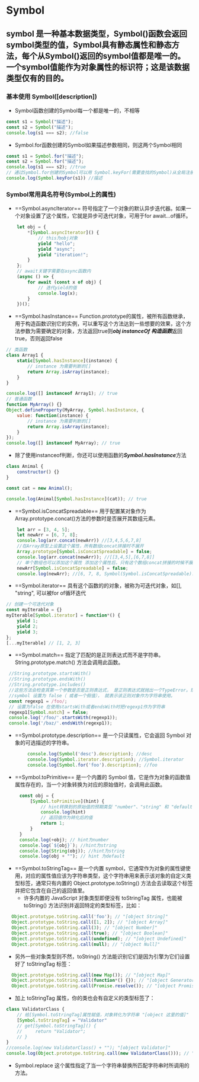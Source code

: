 # Symbol

## symbol 是一种基本数据类型，Symbol()函数会返回symbol类型的值，Symbol具有静态属性和静态方法，每个从Symbol()返回的symbol值都是唯一的。一个symbol值能作为对象属性的标识符；这是该数据类型仅有的目的。

### 基本使用 Symbol([description])

* Symbol函数创建的Symbol每一个都是唯一的，不相等

``` js
const s1 = Symbol("描述");
const s2 = Symbol("描述");
console.log(s1 === s2); //false
```

* Symbol.for函数创建的Symbol如果描述参数相同，则这两个Symbol相同

``` js
const s1 = Symbol.for("描述");
const s2 = Symbol.for("描述");
console.log(s1 === s2); //true
// 通过Symbol.for创建的Symbol可以用 Symbol.keyFor(需要查找的Symbol)从全局注册表中查找到该symbol，如果找到了，返回Symbol的描述信息，返回类型为string，找不到返回undefined
console.log(Symbol.keyFor(s1)) //描述
```

### Symbol常用具名符号(Symbol上的属性) 

* ==Symbol.asyncIterator== 符号指定了一个对象的默认异步迭代器。如果一个对象设置了这个属性，它就是异步可迭代对象，可用于for await...of循环。

``` js
    let obj = {
        *[Symbol.asyncIterator]() {
            // this为obj对象
            yield "hello";
            yield "async";
            yield "iteration!";
        }
    };
    // await关键字需要在async函数内
    (async () => {
        for await (const x of obj) {
            // 迭代yield的值
            console.log(x);
        }
    })();
```

* ==Symbol.hasInstance== Function.prototype的属性，被所有函数继承， 用于构造函数识别它的实例，可以重写这个方法达到一些想要的效果，这个方法参数为需要确定的对象，方法返回true则***obj instanceOf 构造函数***返回true，否则返回false

``` js
// 类函数
class Array1 {
    static[Symbol.hasInstance](instance) {
        // instance 为需要判断的[]
        return Array.isArray(instance);
    }
}

console.log([] instanceof Array1); // true
// 普通函数
function MyArray() {}
Object.defineProperty(MyArray, Symbol.hasInstance, {
    value: function(instance) {
        // instance 为需要判断的[]
        return Array.isArray(instance);
    }
});
console.log([] instanceof MyArray); // true
```

* 除了使用instanceof判断，你还可以使用函数的***Symbol.hasInstance***方法

``` js
class Animal {
    constructor() {}
}

const cat = new Animal();

console.log(Animal[Symbol.hasInstance](cat)); // true
```

* ==Symbol.isConcatSpreadable== 用于配置某对象作为Array.prototype.concat()方法的参数时是否展开其数组元素。

``` js
    let arr = [3, 4, 5];
    let newArr = [6, 7, 8];
    console.log(arr.concat(newArr)) //[3,4,5,6,7,8]
    //在Array原型上设置这个属性，所有数组concat拼接时不展开
    Array.prototype[Symbol.isConcatSpreadable] = false;
    console.log(arr.concat(newArr)); //[[3,4,5],[6,7,8]]
    // 单个数组也可以添加这个属性 添加这个属性后，只有这个数组concat拼接的时候不展开
    newArr[Symbol.isConcatSpreadable] = false;
    console.log(newArr); //[6, 7, 8, Symbol(Symbol.isConcatSpreadable): false]
```

* ==Symbol.iterator== 具有这个函数的的对象，被称为可迭代对象，如[], "string", 可以被for of循环迭代

``` js
// 创建一个可迭代对象
const myIterable = {}
myIterable[Symbol.iterator] = function*() {
    yield 1;
    yield 2;
    yield 3;
};
[...myIterable] // [1, 2, 3]
```

* ==Symbol.match== 指定了匹配的是正则表达式而不是字符串。String.prototype.match() 方法会调用此函数。

``` js
 //String.prototype.startsWith()
 //String.prototype.endsWith()
 //String.prototype.includes()
 //这些方法会检查其第一个参数是否是正则表达式， 是正则表达式就抛出一个TypeError。现在，如果 match.
 //symbol 设置为 false（ 或者一个假值）， 就表示该正则对象作为字符串使用。
 const regexp1 = /foo/;
 // 设置为false 在使用startsWith或者endsWith时把regexp1作为字符串
 regexp1[Symbol.match] = false;
 console.log('/foo/'.startsWith(regexp1));
 console.log('/baz/'.endsWith(regexp1));
```

* ==Symbol.prototype.description==  是一个只读属性，它会返回 Symbol 对象的可选描述的字符串。

``` js
        console.log(Symbol('desc').description); //desc
        console.log(Symbol.iterator.description); //Symbol.iterator
        console.log(Symbol.for('foo').description); //foo
```

* ==Symbol.toPrimitive== 是一个内置的 Symbol 值，它是作为对象的函数值属性存在的，当一个对象转换为对应的原始值时，会调用此函数。

``` js
     const obj = {
         [Symbol.toPrimitive](hint) {
             // hint转换到的原始值的预期类型 "number"、"string" 和 "default" 中的任意一个
             console.log(hint)
             // 返回值作为转化后的值
             return 1;
         }
     }
     console.log(+obj); // hint为number
     console.log(`${obj}`); //hint为string
     console.log(String(obj)); //hint为string
     console.log(obj + ""); // hint 为default
```

* ==Symbol.toStringTag== 是一个内置 symbol，它通常作为对象的属性键使用，对应的属性值应该为字符串类型，这个字符串用来表示该对象的自定义类型标签，通常只有内置的 Object.prototype.toString() 方法会去读取这个标签并把它包含在自己的返回值里。
  + 许多内置的 JavaScript 对象类型即便没有 toStringTag 属性，也能被 toString() 方法识别并返回特定的类型标签，比如：

  

``` js
  Object.prototype.toString.call('foo'); // "[object String]"
  Object.prototype.toString.call([1, 2]); // "[object Array]"
  Object.prototype.toString.call(3); // "[object Number]"
  Object.prototype.toString.call(true); // "[object Boolean]"
  Object.prototype.toString.call(undefined); // "[object Undefined]"
  Object.prototype.toString.call(null); // "[object Null]"
```

  + 另外一些对象类型则不然，toString() 方法能识别它们是因为引擎为它们设置好了 toStringTag 标签：

``` js
  Object.prototype.toString.call(new Map()); // "[object Map]"
  Object.prototype.toString.call(function*() {}); // "[object GeneratorFunction]"
  Object.prototype.toString.call(Promise.resolve()); // "[object Promise]"
```

  + 加上 toStringTag 属性，你的类也会有自定义的类型标签了：

``` js
class ValidatorClass {
    // 给[Symbol.toStringTag]属性赋值，对象转化为字符串 "[object 这里的值]"
    [Symbol.toStringTag] = "Validator"
    // get[Symbol.toStringTag]() {
    //     return "Validator";
    // }
}
//console.log(new ValidatorClass() + ""); "[object Validator]"
console.log(Object.prototype.toString.call(new ValidatorClass())); // "[object Validator]"
```

* Symbol.replace 这个属性指定了当一个字符串替换所匹配字符串时所调用的方法。

  
